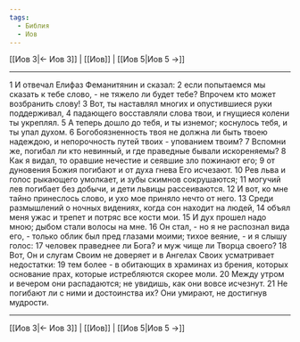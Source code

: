 ```yaml
---
tags:
  - Библия
  - Иов
---
```

[[Иов 3|← Иов 3]] | [[Иов]] | [[Иов 5|Иов 5 →]]

---
1 И отвечал Елифаз Феманитянин и сказал:
2 если попытаемся мы сказать к тебе слово, - не тяжело ли будет тебе? Впрочем кто может возбранить слову!
3 Вот, ты наставлял многих и опустившиеся руки поддерживал,
4 падающего восставляли слова твои, и гнущиеся колени ты укреплял.
5 А теперь дошло до тебя, и ты изнемог; коснулось тебя, и ты упал духом.
6 Богобоязненность твоя не должна ли быть твоею надеждою, и непорочность путей твоих - упованием твоим?
7 Вспомни же, погибал ли кто невинный, и где праведные бывали искореняемы?
8 Как я видал, то оравшие нечестие и сеявшие зло пожинают его;
9 от дуновения Божия погибают и от духа гнева Его исчезают.
10 Рев льва и голос рыкающего умолкает, и зубы скимнов сокрушаются;
11 могучий лев погибает без добычи, и дети львицы рассеиваются.
12 И вот, ко мне тайно принеслось слово, и ухо мое приняло нечто от него.
13 Среди размышлений о ночных видениях, когда сон находит на людей,
14 объял меня ужас и трепет и потряс все кости мои.
15 И дух прошел надо мною; дыбом стали волосы на мне.
16 Он стал, - но я не распознал вида его, - только облик был пред глазами моими; тихое веяние, - и я слышу голос:
17 человек праведнее ли Бога? и муж чище ли Творца своего?
18 Вот, Он и слугам Своим не доверяет и в Ангелах Своих усматривает недостатки:
19 тем более - в обитающих в храминах из брения, которых основание прах, которые истребляются скорее моли.
20 Между утром и вечером они распадаются; не увидишь, как они вовсе исчезнут.
21 Не погибают ли с ними и достоинства их? Они умирают, не достигнув мудрости.

---
[[Иов 3|← Иов 3]] | [[Иов]] | [[Иов 5|Иов 5 →]]